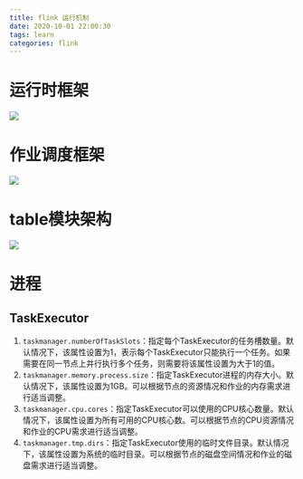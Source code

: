 ```yaml
---
title: flink 运行机制
date: 2020-10-01 22:00:30
tags: learn
categories: flink
---
```


# 运行时框架

![](/images/flink/flink_runtime_architecture.png)

# 作业调度框架

![](/images/flink/flink_schedule_architecture.png)

# table模块架构

![](/images/flink/flink_table_architecture.png)

# 进程

## TaskExecutor

1. `taskmanager.numberOfTaskSlots`：指定每个TaskExecutor的任务槽数量。默认情况下，该属性设置为1，表示每个TaskExecutor只能执行一个任务。如果需要在同一节点上并行执行多个任务，则需要将该属性设置为大于1的值。
2. `taskmanager.memory.process.size`：指定TaskExecutor进程的内存大小。默认情况下，该属性设置为1GB。可以根据节点的资源情况和作业的内存需求进行适当调整。
3. `taskmanager.cpu.cores`：指定TaskExecutor可以使用的CPU核心数量。默认情况下，该属性设置为所有可用的CPU核心数。可以根据节点的CPU资源情况和作业的CPU需求进行适当调整。
4. `taskmanager.tmp.dirs`：指定TaskExecutor使用的临时文件目录。默认情况下，该属性设置为系统的临时目录。可以根据节点的磁盘空间情况和作业的磁盘需求进行适当调整。













